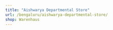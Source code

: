 ```yaml
---
title: "Aishwarya Departmental Store"
url: /bengaluru/aishwarya-departmental-store/
shop: Warenhaus
---
```

